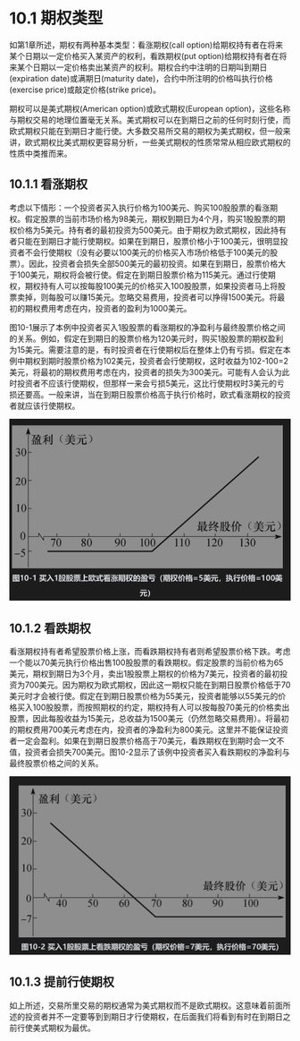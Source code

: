 # 10.1 期权类型

如第1章所述，期权有两种基本类型：看涨期权(call option)给期权持有者在将来某个日期以一定价格买入某资产的权利，看跌期权(put option)给期权持有者在将来某个日期以一定价格卖出某资产的权利。期权合约中注明的日期叫到期日(expiration date)或满期日(maturity date)，合约中所注明的价格叫执行价格(exercise price)或敲定价格(strike price)。


期权可以是美式期权(American option)或欧式期权(European option)，这些名称与期权交易的地理位置毫无关系。美式期权可以在到期日之前的任何时刻行使，而欧式期权只能在到期日才能行使。大多数交易所交易的期权为美式期权，但一般来讲，欧式期权比美式期权更容易分析，一些美式期权的性质常常从相应欧式期权的性质中类推而来。

## 10.1.1 看涨期权

考虑以下情形：一个投资者买入执行价格为100美元、购买100股股票的看涨期权。假定股票的当前市场价格为98美元，期权到期日为4个月，购买1股股票的期权价格为5美元。持有者的最初投资为500美元。由于期权为欧式期权，因此持有者只能在到期日才能行使期权。如果在到期日，股票价格小于100美元，很明显投资者不会行使期权（没有必要以100美元的价格买入市场价格低于100美元的股票）。因此，投资者会损失全部500美元的最初投资。如果在到期日，股票价格大于100美元，期权将会被行使。假定在到期日股票价格为115美元。通过行使期权，期权持有人可以按每股100美元的价格买入100股股票，如果投资者马上将股票卖掉，则每股可以赚15美元。忽略交易费用，投资者可以挣得1500美元。将最初的期权费用考虑在内，投资者的盈利为1000美元。

图10-1展示了本例中投资者买入1股股票的看涨期权的净盈利与最终股票价格之间的关系。例如，假定在到期日的股票价格为120美元时，购买1股股票的期权盈利为15美元。需要注意的是，有时投资者在行使期权后在整体上仍有亏损。假定在本例中期权到期时股票价格为102美元，投资者会行使期权，这时收益为102-100=2美元，将最初的期权费用考虑在内，投资者的损失为300美元。可能有人会认为此时投资者不应该行使期权，但那样一来会亏损5美元，这比行使期权时3美元的亏损还要高。一般来讲，当在到期日股票价格高于执行价格时，欧式看涨期权的投资者就应该行使期权。

![](images/2024-03-01-12-03-04.png)

## 10.1.2 看跌期权

看涨期权持有者希望股票价格上涨，而看跌期权持有者则希望股票价格下跌。考虑一个能以70美元执行价格出售100股股票的看跌期权。假定股票的当前价格为65美元，期权到期日为3个月，卖出1股股票上期权的价格为7美元，投资者的最初投资为700美元。因为期权为欧式期权，因此这一期权只能在到期日股票价格低于70美元时才会被行使。假定在到期日股票价格为55美元，投资者能够以55美元的价格买入100股股票，而按照期权的约定，期权持有人可以按每股70美元的价格卖出股票，因此每股收益为15美元，总收益为1500美元（仍然忽略交易费用）。将最初的期权费用700美元考虑在内，投资者的净盈利为800美元。这里并不能保证投资者一定会盈利。如果在到期日股票价格高于70美元，看跌期权在到期时会一文不值，投资者会损失700美元。图10-2显示了该例中投资者买入看跌期权的净盈利与最终股票价格之间的关系。

![](images/2024-03-01-12-03-40.png)

## 10.1.3 提前行使期权

如上所述，交易所里交易的期权通常为美式期权而不是欧式期权。这意味着前面所述的投资者并不一定要等到到期日才行使期权，在后面我们将看到有时在到期日之前行使美式期权为最优。